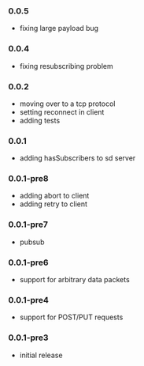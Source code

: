 ### 0.0.5

  * fixing large payload bug

### 0.0.4
  
  * fixing resubscribing problem

### 0.0.2
  
  * moving over to a tcp protocol
  * setting reconnect in client
  * adding tests

### 0.0.1

  * adding hasSubscribers to sd server
 
### 0.0.1-pre8

  * adding abort to client
  * adding retry to client
  
### 0.0.1-pre7

  * pubsub
  
### 0.0.1-pre6

  * support for arbitrary data packets

### 0.0.1-pre4
  
  * support for POST/PUT requests
 
### 0.0.1-pre3

  * initial release

